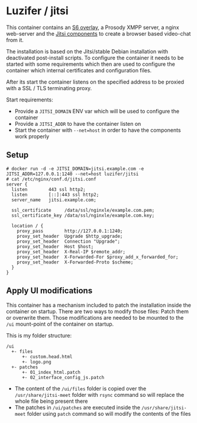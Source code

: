 # Luzifer / jitsi

This container contains an [S6 overlay](https://github.com/just-containers/s6-overlay), a Prosody XMPP server, a nginx web-server and the [Jitsi components](https://jitsi.org/) to create a browser based video-chat from it.

The installation is based on the Jitsi/stable Debian installation with deactivated post-install scripts. To configure the container it needs to be started with some requirements which then are used to configure the container which internal certificates and configuration files.

After its start the container listens on the specified address to be proxied with a SSL / TLS terminating proxy.

Start requirements:

- Provide a `JITSI_DOMAIN` ENV var which will be used to configure the container
- Provide a `JITSI_ADDR` to have the container listen on
- Start the container with `--net=host` in order to have the components work properly

## Setup

```console
# docker run -d -e JITSI_DOMAIN=jitsi.example.com -e JITSI_ADDR=127.0.0.1:1240 --net=host luzifer/jitsi
# cat /etc/nginx/conf.d/jitsi.conf
server {
  listen        443 ssl http2;
  listen        [::]:443 ssl http2;
  server_name   jitsi.example.com;

  ssl_certificate     /data/ssl/nginxle/example.com.pem;
  ssl_certificate_key /data/ssl/nginxle/example.com.key;

  location / {
    proxy_pass        http://127.0.0.1:1240;
    proxy_set_header  Upgrade $http_upgrade;
    proxy_set_header  Connection "Upgrade";
    proxy_set_header  Host $host;
    proxy_set_header  X-Real-IP $remote_addr;
    proxy_set_header  X-Forwarded-For $proxy_add_x_forwarded_for;
    proxy_set_header  X-Forwarded-Proto $scheme;
  }
}
```

## Apply UI modifications

This container has a mechanism included to patch the installation inside the container on startup. There are two ways to modify those files: Patch them or overwrite them. Those modifications are needed to be mounted to the `/ui` mount-point of the container on startup.

This is my folder structure:

```
/ui
  +- files
      +- custom.head.html
      +- logo.png
  +- patches
      +- 01_index_html.patch
      +- 02_interface_config_js.patch
```

- The content of the `/ui/files` folder is copied over the `/usr/share/jitsi-meet` folder with `rsync` command so will replace the whole file being present there
- The patches in `/ui/patches` are executed inside the `/usr/share/jitsi-meet` folder using `patch` command so will modify the contents of the files

